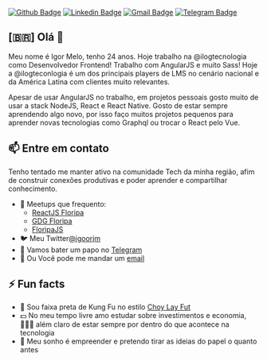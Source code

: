 [![Github Badge](https://img.shields.io/badge/-Github-000?style=flat-square&logo=Github&logoColor=white&link=https://github.com/igorjm)](https://github.com/igorjm)
[![Linkedin Badge](https://img.shields.io/badge/-LinkedIn-blue?style=flat-square&logo=Linkedin&logoColor=white&link=https://www.linkedin.com/in/igorjm/)](https://www.linkedin.com/in/igorjm/)
[![Gmail Badge](https://img.shields.io/badge/-Gmail-c14438?style=flat-square&logo=Gmail&logoColor=white&link=mailto:igorjmelo4@gmail.com)](mailto:igorjmelo4@gmail.com)
[![Telegram Badge](https://img.shields.io/badge/-Telegram-1ca0f1?style=flat-square&labelColor=1ca0f1&logo=telegram&logoColor=white&link=https://t.me/igorjm2/)](https://t.me/igorjm2/)


## [🇧🇷] Olá 👋

Meu nome é Igor Melo, tenho 24 anos. Hoje trabalho na @ilogtecnologia como Desenvolvedor Frontend! Trabalho com AngularJS e muito Sass! Hoje a @ilogteconlogia é um dos principais players de LMS no cenário nacional e da América Latina com clientes muito relevantes.

Apesar de usar AngularJS no trabalho, em projetos pessoais gosto muito de usar a stack NodeJS, React e React Native. 
Gosto de estar sempre aprendendo algo novo, por isso faço muitos projetos pequenos para aprender novas tecnologias como Graphql ou trocar o React pelo Vue.


## 📫 Entre em contato

Tenho tentado me manter ativo na comunidade Tech da minha região, afim de construir conexões produtivas e poder aprender e compartilhar conhecimento.

- 🔗 Meetups que frequento:
  - [ReactJS Floripa](https://www.meetup.com/pt-BR/ReactJS-Floripa)
  - [GDG Floripa](https://www.meetup.com/pt-BR/GDGFloripa/)
  - [FloripaJS](https://www.meetup.com/pt-BR/floripajs/)
- 🐦 Meu Twitter[@igoorjm](https://twitter.com/igoorjm)
- 💬 Vamos bater um papo no [Telegram](https://t.me/igorjm2)
- 📧 Ou Você pode me mandar um [email](mailto:igorjmelo4@gmail.com)

## ⚡ Fun facts

- 🥋 Sou faixa preta de Kung Fu no estilo [Choy Lay Fut](http://www.institutodekungfu.com.br/site/modalidades/kung-fu/choy-lay-fut/)
- 💵 No meu tempo livre amo estudar sobre investimentos e economia, 👨🏻‍💻 além claro de estar sempre por dentro do que acontece na tecnologia
- 🚀 Meu sonho é empreender e pretendo tirar as ideias do papel o quanto antes
